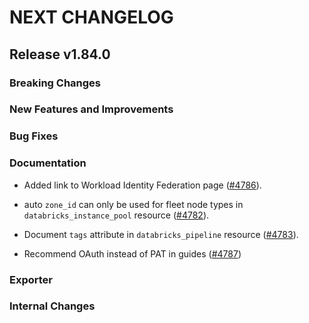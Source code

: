 # NEXT CHANGELOG

## Release v1.84.0

### Breaking Changes

### New Features and Improvements

### Bug Fixes

### Documentation
 * Added link to Workload Identity Federation page ([#4786](https://github.com/databricks/terraform-provider-databricks/pull/4786)).

* auto `zone_id` can only be used for fleet node types in `databricks_instance_pool` resource ([#4782](https://github.com/databricks/terraform-provider-databricks/pull/4782)).
* Document `tags` attribute in `databricks_pipeline` resource ([#4783](https://github.com/databricks/terraform-provider-databricks/pull/4783)).

* Recommend OAuth instead of PAT in guides ([#4787](https://github.com/databricks/terraform-provider-databricks/pull/4787))

### Exporter

### Internal Changes
